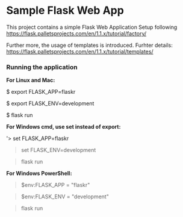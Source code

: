 # Sample Flask Web App

This project contains a simple Flask Web Application Setup following https://flask.palletsprojects.com/en/1.1.x/tutorial/factory/

Further more, the usage of templates is introduced. Furhter details: https://flask.palletsprojects.com/en/1.1.x/tutorial/templates/


### Running the application

**For Linux and Mac:**

$ export FLASK_APP=flaskr

$ export FLASK_ENV=development

$ flask run

**For Windows cmd, use set instead of export:**

'> set FLASK_APP=flaskr

> set FLASK_ENV=development

> flask run

**For Windows PowerShell:**

> $env:FLASK_APP = "flaskr"

> $env:FLASK_ENV = "development"

> flask run
